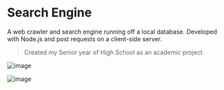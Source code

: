 # Search Engine

A web crawler and search engine running off a local database. Developed with Node.js and post requests on a client-side server.
> Created my Senior year of High School as an academic project.

![image](https://github.com/owenshadburne/Web-Browser/assets/124115160/e675a943-ef85-4071-8e85-2eab733592fc)

![image](https://github.com/owenshadburne/Web-Browser/assets/124115160/b5a19c2d-e747-4773-b890-a3cd8b3bbe41)
